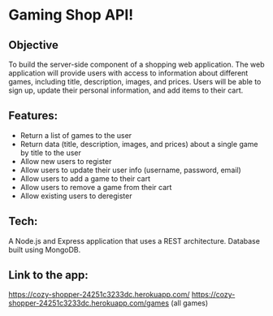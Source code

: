 # Gaming Shop API! 

## Objective
To build the server-side component of a shopping web application. The web application will provide users with access to information about different games, including title, description, images, and prices. Users will be able to sign up, update their personal information, and add items to their cart.

## Features:
* Return a list of games to the user
* Return data (title, description, images, and prices) about a single game by title to the user
* Allow new users to register
* Allow users to update their user info (username, password, email)
* Allow users to add a game to their cart
* Allow users to remove a game from their cart
* Allow existing users to deregister

## Tech:
A Node.js and Express application that uses a REST architecture. Database built using MongoDB.

## Link to the app: 
https://cozy-shopper-24251c3233dc.herokuapp.com/
https://cozy-shopper-24251c3233dc.herokuapp.com/games (all games)